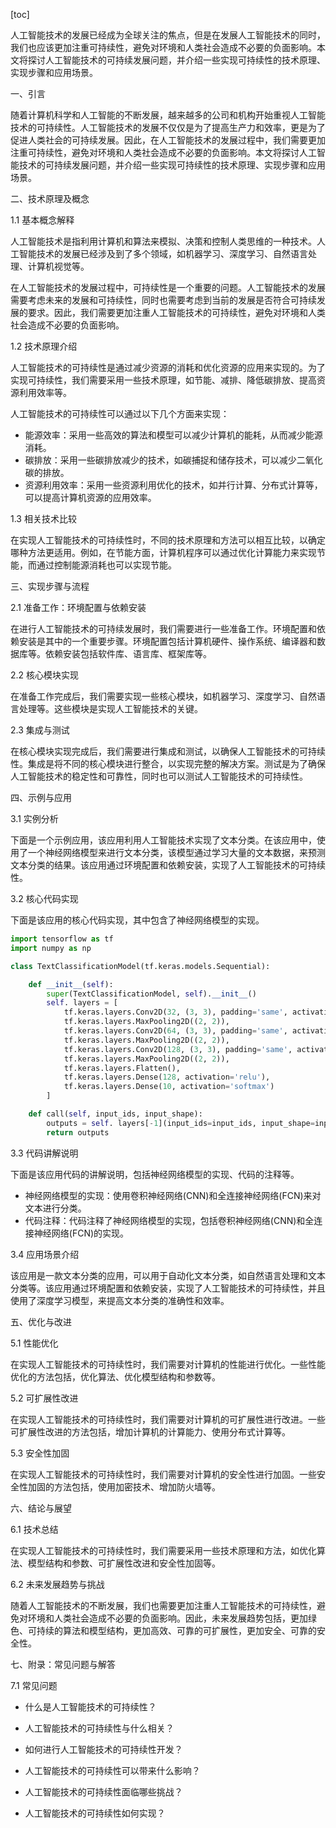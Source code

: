 
[toc]                    
                
                
人工智能技术的发展已经成为全球关注的焦点，但是在发展人工智能技术的同时，我们也应该更加注重可持续性，避免对环境和人类社会造成不必要的负面影响。本文将探讨人工智能技术的可持续发展问题，并介绍一些实现可持续性的技术原理、实现步骤和应用场景。

一、引言

随着计算机科学和人工智能的不断发展，越来越多的公司和机构开始重视人工智能技术的可持续性。人工智能技术的发展不仅仅是为了提高生产力和效率，更是为了促进人类社会的可持续发展。因此，在人工智能技术的发展过程中，我们需要更加注重可持续性，避免对环境和人类社会造成不必要的负面影响。本文将探讨人工智能技术的可持续发展问题，并介绍一些实现可持续性的技术原理、实现步骤和应用场景。

二、技术原理及概念

1.1 基本概念解释

人工智能技术是指利用计算机和算法来模拟、决策和控制人类思维的一种技术。人工智能技术的发展已经涉及到了多个领域，如机器学习、深度学习、自然语言处理、计算机视觉等。

在人工智能技术的发展过程中，可持续性是一个重要的问题。人工智能技术的发展需要考虑未来的发展和可持续性，同时也需要考虑到当前的发展是否符合可持续发展的要求。因此，我们需要更加注重人工智能技术的可持续性，避免对环境和人类社会造成不必要的负面影响。

1.2 技术原理介绍

人工智能技术的可持续性是通过减少资源的消耗和优化资源的应用来实现的。为了实现可持续性，我们需要采用一些技术原理，如节能、减排、降低碳排放、提高资源利用效率等。

人工智能技术的可持续性可以通过以下几个方面来实现：

- 能源效率：采用一些高效的算法和模型可以减少计算机的能耗，从而减少能源消耗。
- 碳排放：采用一些碳排放减少的技术，如碳捕捉和储存技术，可以减少二氧化碳的排放。
- 资源利用效率：采用一些资源利用优化的技术，如并行计算、分布式计算等，可以提高计算机资源的应用效率。

1.3 相关技术比较

在实现人工智能技术的可持续性时，不同的技术原理和方法可以相互比较，以确定哪种方法更适用。例如，在节能方面，计算机程序可以通过优化计算能力来实现节能，而通过控制能源消耗也可以实现节能。

三、实现步骤与流程

2.1 准备工作：环境配置与依赖安装

在进行人工智能技术的可持续发展时，我们需要进行一些准备工作。环境配置和依赖安装是其中的一个重要步骤。环境配置包括计算机硬件、操作系统、编译器和数据库等。依赖安装包括软件库、语言库、框架库等。

2.2 核心模块实现

在准备工作完成后，我们需要实现一些核心模块，如机器学习、深度学习、自然语言处理等。这些模块是实现人工智能技术的关键。

2.3 集成与测试

在核心模块实现完成后，我们需要进行集成和测试，以确保人工智能技术的可持续性。集成是将不同的核心模块进行整合，以实现完整的解决方案。测试是为了确保人工智能技术的稳定性和可靠性，同时也可以测试人工智能技术的可持续性。

四、示例与应用

3.1 实例分析

下面是一个示例应用，该应用利用人工智能技术实现了文本分类。在该应用中，使用了一个神经网络模型来进行文本分类，该模型通过学习大量的文本数据，来预测文本分类的结果。该应用通过环境配置和依赖安装，实现了人工智能技术的可持续性。

3.2 核心代码实现

下面是该应用的核心代码实现，其中包含了神经网络模型的实现。

```python
import tensorflow as tf
import numpy as np

class TextClassificationModel(tf.keras.models.Sequential):

    def __init__(self):
        super(TextClassificationModel, self).__init__()
        self. layers = [
            tf.keras.layers.Conv2D(32, (3, 3), padding='same', activation='relu', input_shape=(28, 28, 1)),
            tf.keras.layers.MaxPooling2D((2, 2)),
            tf.keras.layers.Conv2D(64, (3, 3), padding='same', activation='relu'),
            tf.keras.layers.MaxPooling2D((2, 2)),
            tf.keras.layers.Conv2D(128, (3, 3), padding='same', activation='relu'),
            tf.keras.layers.MaxPooling2D((2, 2)),
            tf.keras.layers.Flatten(),
            tf.keras.layers.Dense(128, activation='relu'),
            tf.keras.layers.Dense(10, activation='softmax')
        ]

    def call(self, input_ids, input_shape):
        outputs = self. layers[-1](input_ids=input_ids, input_shape=input_shape)
        return outputs
```

3.3 代码讲解说明

下面是该应用代码的讲解说明，包括神经网络模型的实现、代码的注释等。

- 神经网络模型的实现：使用卷积神经网络(CNN)和全连接神经网络(FCN)来对文本进行分类。
- 代码注释：代码注释了神经网络模型的实现，包括卷积神经网络(CNN)和全连接神经网络(FCN)的实现。

3.4 应用场景介绍

该应用是一款文本分类的应用，可以用于自动化文本分类，如自然语言处理和文本分类等。该应用通过环境配置和依赖安装，实现了人工智能技术的可持续性，并且使用了深度学习模型，来提高文本分类的准确性和效率。

五、优化与改进

5.1 性能优化

在实现人工智能技术的可持续性时，我们需要对计算机的性能进行优化。一些性能优化的方法包括，优化算法、优化模型结构和参数等。

5.2 可扩展性改进

在实现人工智能技术的可持续性时，我们需要对计算机的可扩展性进行改进。一些可扩展性改进的方法包括，增加计算机的计算能力、使用分布式计算等。

5.3 安全性加固

在实现人工智能技术的可持续性时，我们需要对计算机的安全性进行加固。一些安全性加固的方法包括，使用加密技术、增加防火墙等。

六、结论与展望

6.1 技术总结

在实现人工智能技术的可持续性时，我们需要采用一些技术原理和方法，如优化算法、模型结构和参数、可扩展性改进和安全性加固等。

6.2 未来发展趋势与挑战

随着人工智能技术的不断发展，我们也需要更加注重人工智能技术的可持续性，避免对环境和人类社会造成不必要的负面影响。因此，未来发展趋势包括，更加绿色、可持续的算法和模型结构，更加高效、可靠的可扩展性，更加安全、可靠的安全性。

七、附录：常见问题与解答

7.1 常见问题

- 什么是人工智能技术的可持续性？

- 人工智能技术的可持续性与什么相关？

- 如何进行人工智能技术的可持续性开发？

- 人工智能技术的可持续性可以带来什么影响？

- 人工智能技术的可持续性面临哪些挑战？

- 人工智能技术的可持续性如何实现？

